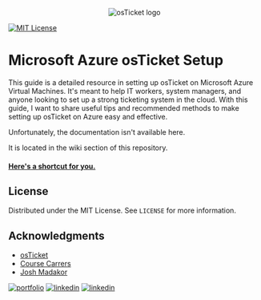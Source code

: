 <p align="center">
<img src="https://github.com/shoganaich/azure-osticket/assets/112911007/bb29a051-adcc-4712-a879-4b17103d644f" alt="osTicket logo"/>
</p>

[![MIT License](https://img.shields.io/badge/License-MIT-green.svg)](https://choosealicense.com/licenses/mit/)

# Microsoft Azure osTicket Setup

This guide is a detailed resource in setting up osTicket on Microsoft Azure Virtual Machines. It's meant to help IT workers, system managers, and anyone looking to set up a strong ticketing system in the cloud. With this guide, I want to share useful tips and recommended methods to make setting up osTicket on Azure easy and effective.

Unfortunately, the documentation isn't available here.

It is located in the wiki section of this repository.

#### [Here's a shortcut for you.](https://github.com/shoganaich/azure-osticket/wiki)

<!-- LICENSE -->
## License
Distributed under the MIT License. See `LICENSE` for more information.

## Acknowledgments
* [osTicket](https://osticket.com/)
* [Course Carrers](https://coursecareers.com/)
* [Josh Madakor](https://www.linkedin.com/in/joshmadakor)

[![portfolio](https://img.shields.io/badge/my_portfolio-000?style=for-the-badge&logo=ko-fi&logoColor=white)](https://www.github.com/shoganaich/)
[![linkedin](https://img.shields.io/badge/linkedin-0A66C2?style=for-the-badge&logo=linkedin&logoColor=white)](https://www.linkedin.com/in/victordccardoso/)
[![linkedin](https://img.shields.io/badge/telegram-fbfcf8?style=for-the-badge&logo=telegram&logoColor=blue)](https://t.me/shoganaich)
